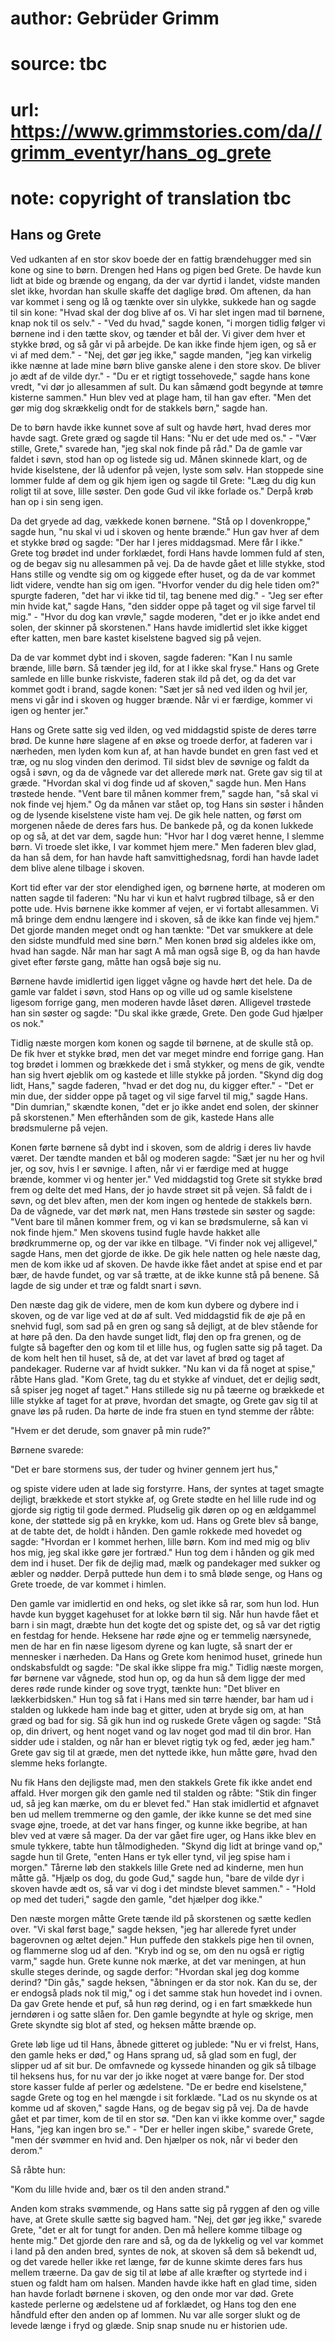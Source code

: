 # author: Gebrüder Grimm
# source: tbc
# url: https://www.grimmstories.com/da//grimm_eventyr/hans_og_grete
# note: copyright of translation tbc

## Hans og Grete 

Ved udkanten af en stor skov boede der en fattig brændehugger med sin
kone og sine to børn. Drengen hed Hans og pigen bed Grete. De havde kun
lidt at bide og brænde og engang, da der var dyrtid i landet, vidste
manden slet ikke, hvordan han skulle skaffe det daglige brød. Om
aftenen, da han var kommet i seng og lå og tænkte over sin ulykke,
sukkede han og sagde til sin kone: "Hvad skal der dog blive af os. Vi
har slet ingen mad til børnene, knap nok til os selv." - "Ved du
hvad," sagde konen, "i morgen tidlig følger vi børnene ind i den tætte
skov, og tænder et bål der. Vi giver dem hver et stykke brød, og så går
vi på arbejde. De kan ikke finde hjem igen, og så er vi af med dem." -
"Nej, det gør jeg ikke," sagde manden, "jeg kan virkelig ikke nænne
at lade mine børn blive ganske alene i den store skov. De bliver jo ædt
af de vilde dyr." - "Du er et rigtigt tossehovede," sagde hans kone
vredt, "vi dør jo allesammen af sult. Du kan såmænd godt begynde at
tømre kisterne sammen." Hun blev ved at plage ham, til han gav efter.
"Men det gør mig dog skrækkelig ondt for de stakkels børn," sagde han.

De to børn havde ikke kunnet sove af sult og havde hørt, hvad deres mor
havde sagt. Grete græd og sagde til Hans: "Nu er det ude med os." -
"Vær stille, Grete," svarede han, "jeg skal nok finde på råd." Da de
gamle var faldet i søvn, stod han op og listede sig ud. Månen skinnede
klart, og de hvide kiselstene, der lå udenfor på vejen, lyste som sølv.
Han stoppede sine lommer fulde af dem og gik hjem igen og sagde til
Grete: "Læg du dig kun roligt til at sove, lille søster. Den gode Gud
vil ikke forlade os." Derpå krøb han op i sin seng igen.

Da det gryede ad dag, vækkede konen børnene. "Stå op I dovenkroppe,"
sagde hun, "nu skal vi ud i skoven og hente brænde." Hun gav hver af
dem et stykke brød og sagde: "Der har I jeres middagsmad. Mere får I
ikke." Grete tog brødet ind under forklædet, fordi Hans havde lommen
fuld af sten, og de begav sig nu allesammen på vej. Da de havde gået et
lille stykke, stod Hans stille og vendte sig om og kiggede efter huset,
og da de var kommet lidt videre, vendte han sig om igen. "Hvorfor
vender du dig hele tiden om?" spurgte faderen, "det har vi ikke tid
til, tag benene med dig." - "Jeg ser efter min hvide kat," sagde
Hans, "den sidder oppe på taget og vil sige farvel til mig." - "Hvor
du dog kan vrøvle," sagde moderen, "det er jo ikke andet end solen,
der skinner på skorstenen." Hans havde imidlertid slet ikke kigget
efter katten, men bare kastet kiselstene bagved sig på vejen.

Da de var kommet dybt ind i skoven, sagde faderen: "Kan I nu samle
brænde, lille børn. Så tænder jeg ild, for at I ikke skal fryse." Hans
og Grete samlede en lille bunke riskviste, faderen stak ild på det, og
da det var kommet godt i brand, sagde konen: "Sæt jer så ned ved ilden
og hvil jer, mens vi går ind i skoven og hugger brænde. Når vi er
færdige, kommer vi igen og henter jer."

Hans og Grete satte sig ved ilden, og ved middagstid spiste de deres
tørre brød. De kunne høre slagene af en økse og troede derfor, at
faderen var i nærheden, men lyden kom kun af, at han havde bundet en
gren fast ved et træ, og nu slog vinden den derimod. Til sidst blev de
søvnige og faldt da også i søvn, og da de vågnede var det allerede mørk
nat. Grete gav sig til at græde. "Hvordan skal vi dog finde ud af
skoven," sagde hun. Men Hans trøstede hende. "Vent bare til månen
kommer frem," sagde han, "så skal vi nok finde vej hjem." Og da månen
var stået op, tog Hans sin søster i hånden og de lysende kiselstene
viste ham vej. De gik hele natten, og først om morgenen nåede de deres
fars hus. De bankede på, og da konen lukkede op og så, at det var dem,
sagde hun: "Hvor har I dog været henne, I slemme børn. Vi troede slet
ikke, I var kommet hjem mere." Men faderen blev glad, da han så dem,
for han havde haft samvittighedsnag, fordi han havde ladet dem blive
alene tilbage i skoven.

Kort tid efter var der stor elendighed igen, og børnene hørte, at
moderen om natten sagde til faderen: "Nu har vi kun et halvt rugbrød
tilbage, så er den potte ude. Hvis børnene ikke kommer af vejen, er vi
fortabt allesammen. Vi må bringe dem endnu længere ind i skoven, så de
ikke kan finde vej hjem." Det gjorde manden meget ondt og han tænkte:
"Det var smukkere at dele den sidste mundfuld med sine børn." Men
konen brød sig aldeles ikke om, hvad han sagde. Når man har sagt A må
man også sige B, og da han havde givet efter første gang, måtte han også
bøje sig nu.

Børnene havde imidlertid igen ligget vågne og havde hørt det hele. Da de
gamle var faldet i søvn, stod Hans op og ville ud og samle kiselstene
ligesom forrige gang, men moderen havde låset døren. Alligevel trøstede
han sin søster og sagde: "Du skal ikke græde, Grete. Den gode Gud
hjælper os nok."

Tidlig næste morgen kom konen og sagde til børnene, at de skulle stå op.
De fik hver et stykke brød, men det var meget mindre end forrige gang.
Han tog brødet i lommen og brækkede det i små stykker, og mens de gik,
vendte han sig hvert øjeblik om og kastede et lille stykke på jorden.
"Skynd dig dog lidt, Hans," sagde faderen, "hvad er det dog nu, du
kigger efter." - "Det er min due, der sidder oppe på taget og vil sige
farvel til mig," sagde Hans. "Din dumrian," skændte konen, "det er
jo ikke andet end solen, der skinner på skorstenen." Men efterhånden
som de gik, kastede Hans alle brødsmulerne på vejen.

Konen førte børnene så dybt ind i skoven, som de aldrig i deres liv
havde været. Der tændte manden et bål og moderen sagde: "Sæt jer nu her
og hvil jer, og sov, hvis I er søvnige. I aften, når vi er færdige med
at hugge brænde, kommer vi og henter jer." Ved middagstid tog Grete sit
stykke brød frem og delte det med Hans, der jo havde strøet sit på
vejen. Så faldt de i søvn, og det blev aften, men der kom ingen og
hentede de stakkels børn. Da de vågnede, var det mørk nat, men Hans
trøstede sin søster og sagde: "Vent bare til månen kommer frem, og vi
kan se brødsmulerne, så kan vi nok finde hjem." Men skovens tusind
fugle havde hakket alle brødkrummerne op, og der var ikke en tilbage.
"Vi finder nok vej alligevel," sagde Hans, men det gjorde de ikke. De
gik hele natten og hele næste dag, men de kom ikke ud af skoven. De
havde ikke fået andet at spise end et par bær, de havde fundet, og var
så trætte, at de ikke kunne stå på benene. Så lagde de sig under et træ
og faldt snart i søvn.

Den næste dag gik de videre, men de kom kun dybere og dybere ind i
skoven, og de var lige ved at dø af sult. Ved middagstid fik de øje på
en snehvid fugl, som sad på en gren og sang så dejligt, at de blev
stående for at høre på den. Da den havde sunget lidt, fløj den op fra
grenen, og de fulgte så bagefter den og kom til et lille hus, og fuglen
satte sig på taget. Da de kom helt hen til huset, så de, at det var
lavet af brød og taget af pandekager. Ruderne var af hvidt sukker. "Nu
kan vi da få noget at spise," råbte Hans glad. "Kom Grete, tag du et
stykke af vinduet, det er dejlig sødt, så spiser jeg noget af taget."
Hans stillede sig nu på tæerne og brækkede et lille stykke af taget for
at prøve, hvordan det smagte, og Grete gav sig til at gnave løs på
ruden. Da hørte de inde fra stuen en tynd stemme der råbte:

"Hvem er det derude,
som gnaver på min rude?"

Børnene svarede:

"Det er bare stormens sus,
der tuder og hviner gennem jert hus,"

og spiste videre uden at lade sig forstyrre. Hans, der syntes at taget
smagte dejligt, brækkede et stort stykke af, og Grete stødte en hel
lille rude ind og gjorde sig rigtig til gode dermed. Pludselig gik døren
op og en ældgammel kone, der støttede sig på en krykke, kom ud. Hans og
Grete blev så bange, at de tabte det, de holdt i hånden. Den gamle
rokkede med hovedet og sagde: "Hvordan er I kommet herhen, lille børn.
Kom ind med mig og bliv hos mig, jeg skal ikke gøre jer fortræd." Hun
tog dem i hånden og gik med dem ind i huset. Der fik de dejlig mad, mælk
og pandekager med sukker og æbler og nødder. Derpå puttede hun dem i to
små bløde senge, og Hans og Grete troede, de var kommet i himlen.

Den gamle var imidlertid en ond heks, og slet ikke så rar, som hun lod.
Hun havde kun bygget kagehuset for at lokke børn til sig. Når hun havde
fået et barn i sin magt, dræbte hun det kogte det og spiste det, og så
var det rigtig en festdag for hende. Heksene har røde øjne og er
temmelig nærsynede, men de har en fin næse ligesom dyrene og kan lugte,
så snart der er mennesker i nærheden. Da Hans og Grete kom henimod
huset, grinede hun ondskabsfuldt og sagde: "De skal ikke slippe fra
mig." Tidlig næste morgen, før børnene var vågnede, stod hun op, og da
hun så dem ligge der med deres røde runde kinder og sove trygt, tænkte
hun: "Det bliver en lækkerbidsken." Hun tog så fat i Hans med sin
tørre hænder, bar ham ud i stalden og lukkede ham inde bag et gitter,
uden at bryde sig om, at han græd og bad for sig. Så gik hun ind og
ruskede Grete vågen og sagde: "Stå op, din drivert, og hent noget vand
og lav noget god mad til din bror. Han sidder ude i stalden, og når han
er blevet rigtig tyk og fed, æder jeg ham." Grete gav sig til at græde,
men det nyttede ikke, hun måtte gøre, hvad den slemme heks forlangte.

Nu fik Hans den dejligste mad, men den stakkels Grete fik ikke andet end
affald. Hver morgen gik den gamle ned til stalden og råbte: "Stik din
finger ud, så jeg kan mærke, om du er blevet fed." Han stak imidlertid
et afgnavet ben ud mellem tremmerne og den gamle, der ikke kunne se det
med sine svage øjne, troede, at det var hans finger, og kunne ikke
begribe, at han blev ved at være så mager. Da der var gået fire uger, og
Hans ikke blev en smule tykkere, tabte hun tålmodigheden. "Skynd dig
lidt at bringe vand op," sagde hun til Grete, "enten Hans er tyk eller
tynd, vil jeg spise ham i morgen." Tårerne løb den stakkels lille Grete
ned ad kinderne, men hun måtte gå. "Hjælp os dog, du gode Gud," sagde
hun, "bare de vilde dyr i skoven havde ædt os, så var vi dog i det
mindste blevet sammen." - "Hold op med det tuderi," sagde den gamle,
"det hjælper dog ikke."

Den næste morgen måtte Grete tænde ild på skorstenen og sætte kedlen
over. "Vi skal først bage," sagde heksen, "jeg har allerede fyret
under bagerovnen og æltet dejen." Hun puffede den stakkels pige hen til
ovnen, og flammerne slog ud af den. "Kryb ind og se, om den nu også er
rigtig varm," sagde hun. Grete kunne nok mærke, at det var meningen, at
hun skulle steges derinde, og sagde derfor: "Hvordan skal jeg dog komme
derind? "Din gås," sagde heksen, "åbningen er da stor nok. Kan du se,
der er endogså plads nok til mig," og i det samme stak hun hovedet ind
i ovnen. Da gav Grete hende et puf, så hun røg derind, og i en fart
smækkede hun jerndøren i og satte slåen for. Den gamle begyndte at hyle
og skrige, men Grete skyndte sig blot af sted, og heksen måtte brænde
op.

Grete løb lige ud til Hans, åbnede gitteret og jublede: "Nu er vi
frelst, Hans, den gamle heks er død," og Hans sprang ud, så glad som en
fugl, der slipper ud af sit bur. De omfavnede og kyssede hinanden og gik
så tilbage til heksens hus, for nu var der jo ikke noget at være bange
for. Der stod store kasser fulde af perler og ædelstene. "De er bedre
end kiselstene," sagde Grete og tog en hel mængde i sit forklæde. "Lad
os nu skynde os at komme ud af skoven," sagde Hans, og de begav sig på
vej. Da de havde gået et par timer, kom de til en stor sø. "Den kan vi
ikke komme over," sagde Hans, "jeg kan ingen bro se." - "Der er
heller ingen skibe," svarede Grete, "men dér svømmer en hvid and. Den
hjælper os nok, når vi beder den derom."

Så råbte hun:

"Kom du
lille hvide and,
bær os til
den anden strand."

Anden kom straks svømmende, og Hans satte sig på ryggen af den og ville
have, at Grete skulle sætte sig bagved ham. "Nej, det gør jeg ikke,"
svarede Grete, "det er alt for tungt for anden. Den må hellere komme
tilbage og hente mig." Det gjorde den rare and så, og da de lykkelig og
vel var kommet i land på den anden bred, syntes de nok, at skoven så dem
så bekendt ud, og det varede heller ikke ret længe, før de kunne skimte
deres fars hus mellem træerne. Da gav de sig til at løbe af alle kræfter
og styrtede ind i stuen og faldt ham om halsen. Manden havde ikke haft
en glad time, siden han havde forladt børnene i skoven, og den onde mor
var død. Grete kastede perlerne og ædelstene ud af forklædet, og Hans
tog den ene håndfuld efter den anden op af lommen. Nu var alle sorger
slukt og de levede længe i fryd og glæde. Snip snap snude nu er
historien ude.
